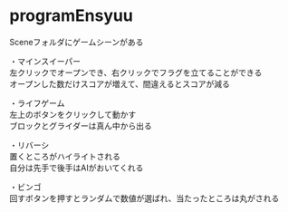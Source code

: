 # programEnsyuu

Sceneフォルダにゲームシーンがある  

・マインスイーパー  
左クリックでオープンでき、右クリックでフラグを立てることができる  
オープンした数だけスコアが増えて、間違えるとスコアが減る  

・ライフゲーム  
左上のボタンをクリックして動かす  
ブロックとグライダーは真ん中から出る  

・リバーシ  
置くところがハイライトされる  
自分は先手で後手はAIがおいてくれる  

・ビンゴ  
回すボタンを押すとランダムで数値が選ばれ、当たったところは丸がされる
